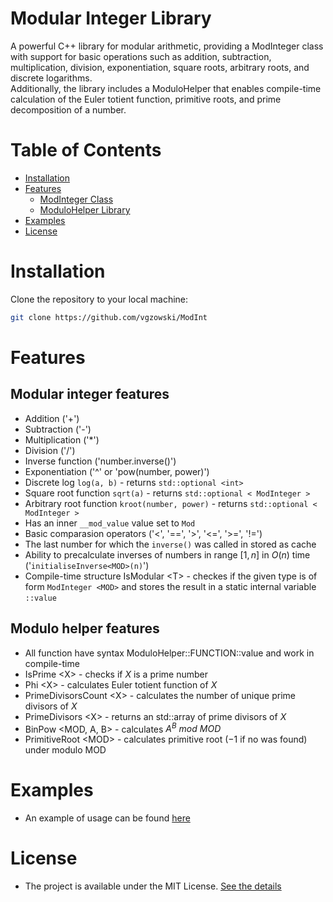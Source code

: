 # Modular Integer Library

A powerful C++ library for modular arithmetic, providing a ModInteger class with support for basic operations such as addition, subtraction, multiplication, division, exponentiation, square roots, arbitrary roots, and discrete logarithms.<br>Additionally, the library includes a ModuloHelper that enables compile-time calculation of the Euler totient function, primitive roots, and prime decomposition of a number.

# Table of Contents

- [Installation](#installation)
- [Features](#features)
  - [ModInteger Class](#modular-integer-features)
  - [ModuloHelper Library](#modulo-helper-features)
- [Examples](#examples)
- [License](#license)

# Installation

Clone the repository to your local machine:

```bash
git clone https://github.com/vgzowski/ModInt
```

# Features
## Modular integer features
- Addition ('+')
- Subtraction ('-')
- Multiplication ('*')
- Division ('/')
- Inverse function ('number.inverse()')
- Exponentiation ('^' or 'pow(number, power)')
- Discrete log ```log(a, b)``` - returns ```std::optional <int>```
- Square root function ```sqrt(a)``` - returns ```std::optional < ModInteger >```
- Arbitrary root function ```kroot(number, power)``` - returns ```std::optional < ModInteger >```
- Has an inner ```__mod_value``` value set to ```Mod```
- Basic comparasion operators ('<', '==', '>', '<=', '>=', '!=')
- The last number for which the ```inverse()``` was called in stored as cache
- Ability to precalculate inverses of numbers in range $[1, n]$ in $O(n)$ time ('```initialiseInverse<MOD>(n)```')
- Compile-time structure IsModular \<T> - checkes if the given type is of form ```ModInteger <MOD>``` and stores the result in a static internal variable ```::value```
## Modulo helper features
- All function have syntax ModuloHelper::FUNCTION<X>::value and work in compile-time
- IsPrime \<X> - checks if $X$ is a prime number
- Phi \<X> - calculates Euler totient function of $X$
- PrimeDivisorsCount \<X> - calculates the number of unique prime divisors of $X$
- PrimeDivisors \<X> - returns an std::array of prime divisors of $X$
- BinPow \<MOD, A, B> - calculates $A^{B}\ mod\ MOD$
- PrimitiveRoot \<MOD> - calculates primitive root ($-1$ if no was found) under modulo MOD

# Examples
- An example of usage can be found [here](/src/testing.cpp)

# License
- The project is available under the MIT License. [See the details](/LICENSE.md)
